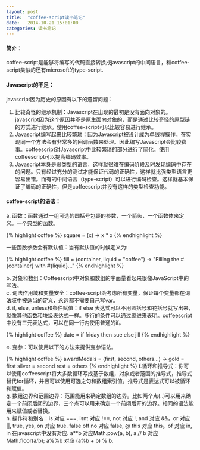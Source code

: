```yaml
---
layout: post
title:  "coffee-script读书笔记"
date:   2014-10-21 15:01:00
categories: 读书笔记
---
```


#### 简介：
coffee-script是能够将编写的代码直接转换成javascript的中间语言，和coffee-script类似的还有microsoft的type-script. 

#### Javascript的不足：
javascript因为历史的原因有以下的遗留问题：   
1. 比较奇怪的继承机制：Javascript在出现的最初是没有面向对象的。javascript因为这个原因并不是原生面向对象的，而是通过比较奇怪的原型链的方式进行继承。使用coffee-script可以比较容易进行继承。   
2. Javascript编写起来比较繁琐：因为Javascript被设计成为单线程操作。在实现同一个方法会有非常多的回调函数来处理。因此编写Javascript会比较费事。coffeescript对Javascript中比较繁琐的部分进行了简化。使用coffeescript可以提高编码效率。   
3. Javascript本身是弱类型的语言，这样就很难在编码阶段及时发现编码中存在的问题。只有经过充分的测试才能保证代码的正确性，这样就比强类型语言更容易出错。而有的中间语言（type-script）可以进行编码检查。这样就基本保证了编码的正确性，但是coffeescript并没有这样的类型检查功能。   

#### coffee-script的语法：   
a. 函数：函数通过一组可选的圆括号包裹的参数，一个箭头，一个函数体来定义。一个典型的函数。

{% highlight coffee %}
square = (x) -> x * x
{% endhighlight %}
    
一些函数参数会有默认值：当有默认值的时候定义为:
    
{% highlight coffee %}
    fill = (container, liquid = "coffee") ->
        "Filling the #{container} with #{liquid}..."
{% endhighlight %}
    
b. 对象和数组：Coffeescript中对象和数组的字面量看起来很像JavaScript中的写法。   
c. 词法作用域和变量安全：coffee-script会考虑所有变量，保证每个变量都在词法域中被适当的定义，永远都不需要自己写var。   
d. if, else, unless和条件赋值：if else 表达式可以不用圆括号和花括号就写出来，就像其他函数和块级表达式一样。多行的条件可以通过缩进来表明。coffeescript中没有三元表达式，可以在同一行内使用普通的if。   
    
{% highlight coffee %}
    date = if friday then sue else jill
{% endhighlight %}
    
e. 变参：可以使用以下的方法来提供变参语法。

{% highlight coffee %}
    awardMedals = (first, second, others...) ->
        gold   = first
        silver = second
        rest   = others
{% endhighlight %}
f.循环和推导式：你可以使用coffeescript将大多数循环写成基于数组，对象或者范围的推导式，推导式替代for循环，并且可以使用可选之句和数组索引值。推导式是表达式可以被循环和赋值。   
g. 数组边界和范围边界：范围能用来确定数组的边界。比如两个点(..)可以用来确定一个前闭后闭的边界，三个点可以用来确定一个前闭后开的边界。相同的语法能用来赋值或者替换。   
h. 操作符和别名：is 对应 ===, isnt 对应 !==, not 对应 !, and 对应 &&，or 对应 ||, true, yes, on 对应 true. false off no 对应 false, @ this 对应 this。of 对应 in, in 在javascript中没有对应. a**b 对应Math.pow(a, b), a // b 对应 Math.floor(a/b); a%%b 对应 (a%b + b) % b.   
